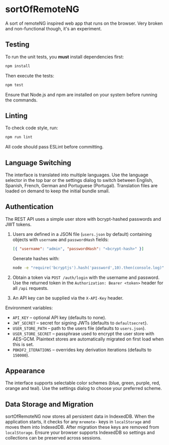 # sortOfRemoteNG

A sort of remoteNG inspired web app that runs on the browser. Very broken and non-functional though, it's an experiment.

## Testing

To run the unit tests, you **must** install dependencies first:

```bash
npm install
```

Then execute the tests:

```bash
npm test
```

Ensure that Node.js and npm are installed on your system before running the commands.

## Linting

To check code style, run:

```bash
npm run lint
```

All code should pass ESLint before committing.

## Language Switching

The interface is translated into multiple languages. Use the language selector in
the top bar or the settings dialog to switch between English, Spanish, French,
German and Portuguese (Portugal). Translation files are loaded on demand to keep the initial bundle
small.

## Authentication

The REST API uses a simple user store with bcrypt-hashed passwords and JWT tokens.

1. Users are defined in a JSON file (`users.json` by default) containing objects with
   `username` and `passwordHash` fields:

   ```json
   [{ "username": "admin", "passwordHash": "<bcrypt-hash>" }]
   ```

   Generate hashes with:

   ```bash
   node -e "require('bcryptjs').hash('password',10).then(console.log)"
   ```

2. Obtain a token via `POST /auth/login` with the username and password. Use the
   returned token in the `Authorization: Bearer <token>` header for all `/api`
   requests.

3. An API key can be supplied via the `X-API-Key` header.

Environment variables:

- `API_KEY` – optional API key (defaults to none).
- `JWT_SECRET` – secret for signing JWTs (defaults to `defaultsecret`).
- `USER_STORE_PATH` – path to the users file (defaults to `users.json`).
- `USER_STORE_SECRET` – passphrase used to encrypt the user store with AES-GCM.
  Plaintext stores are automatically migrated on first load when this is set.
- `PBKDF2_ITERATIONS` – overrides key derivation iterations (defaults to `150000`).

## Appearance

The interface supports selectable color schemes (blue, green, purple, red, orange and teal). Use the settings dialog to choose your preferred scheme.

## Data Storage and Migration

sortOfRemoteNG now stores all persistent data in IndexedDB. When the application
starts, it checks for any `mremote-` keys in `localStorage` and moves them into
IndexedDB. After migration these keys are removed from `localStorage`.
Ensure your browser supports IndexedDB so settings and collections can be
preserved across sessions.
